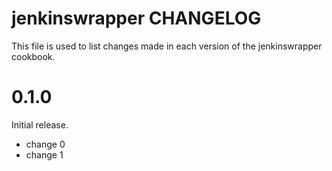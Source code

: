 # jenkinswrapper CHANGELOG

This file is used to list changes made in each version of the jenkinswrapper cookbook.

# 0.1.0

Initial release.

- change 0
- change 1

